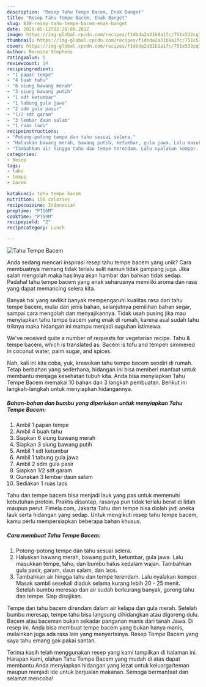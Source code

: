 ```yaml
---
description: "Resep Tahu Tempe Bacem, Enak Banget"
title: "Resep Tahu Tempe Bacem, Enak Banget"
slug: 828-resep-tahu-tempe-bacem-enak-banget
date: 2020-05-12T02:28:09.281Z
image: https://img-global.cpcdn.com/recipes/f1dbda2a31b9a1fc/751x532cq70/tahu-tempe-bacem-foto-resep-utama.jpg
thumbnail: https://img-global.cpcdn.com/recipes/f1dbda2a31b9a1fc/751x532cq70/tahu-tempe-bacem-foto-resep-utama.jpg
cover: https://img-global.cpcdn.com/recipes/f1dbda2a31b9a1fc/751x532cq70/tahu-tempe-bacem-foto-resep-utama.jpg
author: Bernice Stephens
ratingvalue: 5
reviewcount: 14
recipeingredient:
- "1 papan tempe"
- "4 buah tahu"
- "6 siung bawang merah"
- "3 siung bawang putih"
- "1 sdt ketumbar"
- "1 tabung gula jawa"
- "2 sdm gula pasir"
- "1/2 sdt garam"
- "3 lembar daun salam"
- "1 ruas laos"
recipeinstructions:
- "Potong-potong tempe dan tahu sesuai selera."
- "Haluskan bawang merah, bawang putih, ketumbar, gula jawa. Lalu masukkan tempe, tahu, dan bumbu halus kedalam wajan. Tambahkan gula pasir, garam, daun salam, dan laos."
- "Tambahkan air hingga tahu dan tempe terendam. Lalu nyalakan kompor. Masak sambil sesekali diaduk selama kurang lebih 20 - 25 menit. Setelah bumbu meresap dan air sudah berkurang banyak, goreng tahu dan tempe. Siap disajikan."
categories:
- Resep
tags:
- tahu
- tempe
- bacem

katakunci: tahu tempe bacem 
nutrition: 156 calories
recipecuisine: Indonesian
preptime: "PT16M"
cooktime: "PT59M"
recipeyield: "2"
recipecategory: Lunch

---
```



![Tahu Tempe Bacem](https://img-global.cpcdn.com/recipes/f1dbda2a31b9a1fc/751x532cq70/tahu-tempe-bacem-foto-resep-utama.jpg)

Anda sedang mencari inspirasi resep tahu tempe bacem yang unik? Cara membuatnya memang tidak terlalu sulit namun tidak gampang juga. Jika salah mengolah maka hasilnya akan hambar dan bahkan tidak sedap. Padahal tahu tempe bacem yang enak seharusnya memiliki aroma dan rasa yang dapat memancing selera kita.

Banyak hal yang sedikit banyak mempengaruhi kualitas rasa dari tahu tempe bacem, mulai dari jenis bahan, selanjutnya pemilihan bahan segar, sampai cara mengolah dan menyajikannya. Tidak usah pusing jika mau menyiapkan tahu tempe bacem yang enak di rumah, karena asal sudah tahu triknya maka hidangan ini mampu menjadi suguhan istimewa.

We&#39;ve received quite a number of requests for vegetarian recipe. Tahu &amp; tempe bacem, which is translated as. Bacem is tofu and tempeh simmered in coconut water, palm sugar, and spices.


Nah, kali ini kita coba, yuk, kreasikan tahu tempe bacem sendiri di rumah. Tetap berbahan yang sederhana, hidangan ini bisa memberi manfaat untuk membantu menjaga kesehatan tubuh kita. Anda bisa menyiapkan Tahu Tempe Bacem memakai 10 bahan dan 3 langkah pembuatan. Berikut ini langkah-langkah untuk menyiapkan hidangannya.

<!--inarticleads1-->

##### Bahan-bahan dan bumbu yang diperlukan untuk menyiapkan Tahu Tempe Bacem:

1. Ambil 1 papan tempe
1. Ambil 4 buah tahu
1. Siapkan 6 siung bawang merah
1. Siapkan 3 siung bawang putih
1. Ambil 1 sdt ketumbar
1. Ambil 1 tabung gula jawa
1. Ambil 2 sdm gula pasir
1. Siapkan 1/2 sdt garam
1. Gunakan 3 lembar daun salam
1. Sediakan 1 ruas laos


Tahu dan tempe bacem bisa menjadi lauk yang pas untuk memenuhi kebutuhan protein. Praktis disantap, rasanya pun tidak terlalu berat di lidah maupun perut. Fimela.com, Jakarta Tahu dan tempe bisa diolah jadi aneka lauk serta hidangan yang sedap. Untuk mengikuti resep tahu tempe bacem, kamu perlu mempersiapkan beberapa bahan khusus. 

<!--inarticleads2-->

##### Cara membuat Tahu Tempe Bacem:

1. Potong-potong tempe dan tahu sesuai selera.
1. Haluskan bawang merah, bawang putih, ketumbar, gula jawa. Lalu masukkan tempe, tahu, dan bumbu halus kedalam wajan. Tambahkan gula pasir, garam, daun salam, dan laos.
1. Tambahkan air hingga tahu dan tempe terendam. Lalu nyalakan kompor. Masak sambil sesekali diaduk selama kurang lebih 20 - 25 menit. Setelah bumbu meresap dan air sudah berkurang banyak, goreng tahu dan tempe. Siap disajikan.


Tempe dan tahu bacem direndam dalam air kelapa dan gula merah. Setelah bumbu meresap, tempe tahu bisa langsung dihidangkan atau digoreng dulu. Bacem atau baceman bukan sekadar panganan manis dari tanah Jawa. Di resep ini, Anda bisa membuat tempe bacem yang bukan hanya manis, melainkan juga ada rasa lain yang menyertainya. Resep Tempe Bacem yang saya tahu emang gak pakai santan. 

Terima kasih telah menggunakan resep yang kami tampilkan di halaman ini. Harapan kami, olahan Tahu Tempe Bacem yang mudah di atas dapat membantu Anda menyiapkan hidangan yang lezat untuk keluarga/teman maupun menjadi ide untuk berjualan makanan. Semoga bermanfaat dan selamat mencoba!

